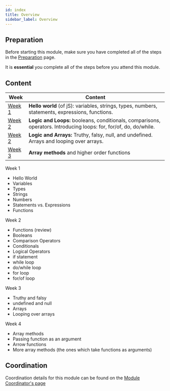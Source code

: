 ```yaml
---
id: index
title: Overview
sidebar_label: Overview
---
```


## Preparation

Before starting this module, make sure you have completed all of the steps in the [Preparation](./Preparation) page.

It is **essential** you complete all of the steps before you attend this module.

## Content

| Week                      | Content                                                                                                            |
| ------------------------- | ------------------------------------------------------------------------------------------------------------------ |
| [Week 1](./week-1/lesson) | **Hello world** (of jS): variables, strings, types, numbers, statements, expressions, functions.                   |
| [Week 2](./week-2/lesson) | **Logic and Loops:** booleans, conditionals, comparisons, operators. Introducing loops: for, for/of, do, do/while. |
| [Week 2](./week-2/lesson) | **Logic and Arrays:** Truthy, falsy, null, and undefined. Arrays and looping over arrays.                          |
| [Week 3](./week-3/lesson) | **Array methods** and higher order functions                                                                       |

Week 1

- Hello World
- Variables
- Types
- Strings
- Numbers
- Statements vs. Expressions
- Functions

Week 2

- Functions (review)
- Booleans
- Comparison Operators
- Conditionals
- Logical Operators
- if statement
- while loop
- do/while loop
- for loop
- for/of loop

Week 3

- Truthy and falsy
- undefined and null
- Arrays
- Looping over arrays

Week 4

- Array methods
- Passing function as an argument
- Arrow functions
- More array methods (the ones which take functions as arguments)

## Coordination

Coordination details for this module can be found on the [Module Coordinator's page](./coordinator)

